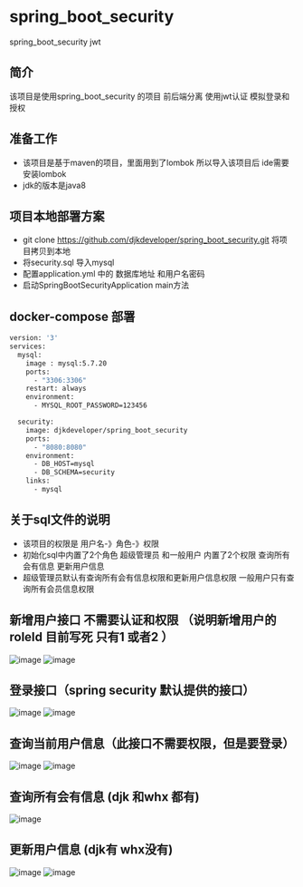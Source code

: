 # spring_boot_security
spring_boot_security jwt

## 简介
该项目是使用spring_boot_security 的项目 前后端分离 使用jwt认证 模拟登录和授权

## 准备工作
- 该项目是基于maven的项目，里面用到了lombok  所以导入该项目后 ide需要安装lombok
- jdk的版本是java8

## 项目本地部署方案
- git clone https://github.com/djkdeveloper/spring_boot_security.git 将项目拷贝到本地
- 将security.sql 导入mysql
- 配置application.yml 中的 数据库地址 和用户名密码
- 启动SpringBootSecurityApplication main方法

## docker-compose 部署
```bash
version: '3'
services:
  mysql:
    image : mysql:5.7.20
    ports:
      - "3306:3306"
    restart: always
    environment:
      - MYSQL_ROOT_PASSWORD=123456

  security:
    image: djkdeveloper/spring_boot_security
    ports:
      - "8080:8080"
    environment:
      - DB_HOST=mysql
      - DB_SCHEMA=security
    links:
      - mysql
```


## 关于sql文件的说明
- 该项目的权限是 用户名-》角色-》权限
- 初始化sql中内置了2个角色 超级管理员 和一般用户 内置了2个权限 查询所有会有信息 更新用户信息
- 超级管理员默认有查询所有会有信息权限和更新用户信息权限  一般用户只有查询所有会员信息权限


## 新增用户接口 不需要认证和权限 （说明新增用户的 roleId 目前写死 只有1 或者2 ）
![image](https://raw.githubusercontent.com/djkdeveloper/spring_boot_security/master/images/adduser.png)
![image](https://raw.githubusercontent.com/djkdeveloper/spring_boot_security/master/images/adduser2.png)

##  登录接口（spring security 默认提供的接口）
![image](https://raw.githubusercontent.com/djkdeveloper/spring_boot_security/master/images/login.png)
![image](https://raw.githubusercontent.com/djkdeveloper/spring_boot_security/master/images/login2.png)


## 查询当前用户信息（此接口不需要权限，但是要登录）
![image](https://raw.githubusercontent.com/djkdeveloper/spring_boot_security/master/images/current1.png)
![image](https://raw.githubusercontent.com/djkdeveloper/spring_boot_security/master/images/current2.png)

## 查询所有会有信息 (djk 和whx 都有)
![image](https://raw.githubusercontent.com/djkdeveloper/spring_boot_security/master/images/allusers.png)

##  更新用户信息 (djk有 whx没有)
![image](https://raw.githubusercontent.com/djkdeveloper/spring_boot_security/master/images/djk.png)
![image](https://raw.githubusercontent.com/djkdeveloper/spring_boot_security/master/images/whx.png)
